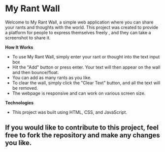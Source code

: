 # My Rant Wall

Welcome to My Rant Wall, a simple web application where you can share your rants and thoughts with the world. This project was created to provide a platform for people to express themselves freely , and they can take a screenshot to share it.

**How It Works**
- To use My Rant Wall, simply enter your rant or thought into the text input box
- Hit the "Add" button or press enter. Your text will then appear on the wall and then bounce/float. 
- You can add as many rants as you like.
- To clear the wall, simply click the "Clear Text" button, and all the text will be removed.
- The webpage is responsive and can work on various screen size.

**Technologies**
- This project was built using HTML, CSS, and JavaScript.

If you would like to contribute to this project, feel free to fork the repository and make any changes you like. 
----

